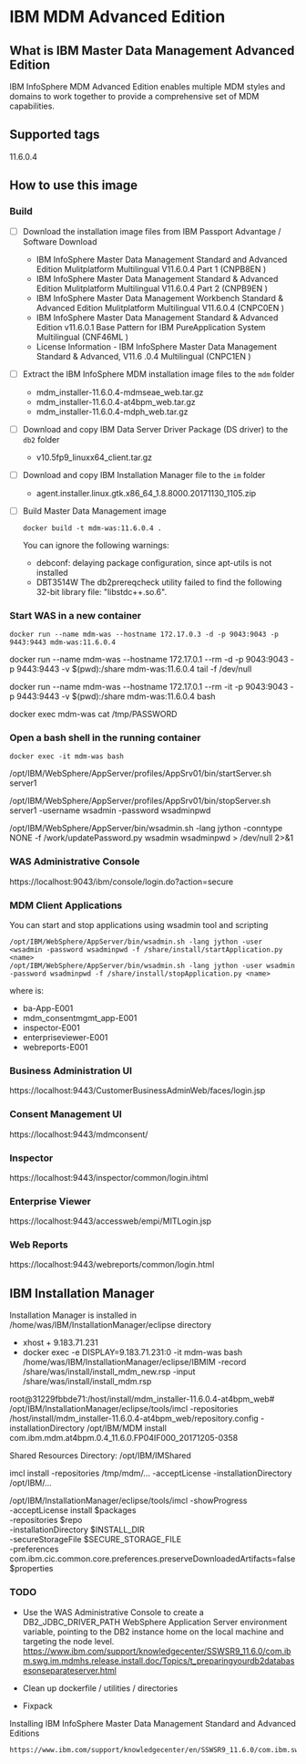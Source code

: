 # IBM MDM Advanced Edition

## What is IBM Master Data Management Advanced Edition

IBM InfoSphere MDM Advanced Edition enables multiple MDM styles and domains to work together to provide a comprehensive set of MDM capabilities.

## Supported tags

11.6.0.4

## How to use this image

### Build


- [ ] Download the installation image files from IBM Passport Advantage / Software Download

	* IBM InfoSphere Master Data Management Standard and Advanced Edition Mulitplatform Multilingual V11.6.0.4 Part 1 (CNPB8EN )
	* IBM InfoSphere Master Data Management Standard & Advanced Edition Mulitplatform Multilingual V11.6.0.4 Part 2 (CNPB9EN )
	* IBM InfoSphere Master Data Management Workbench Standard & Advanced Edition Mulitplatform Multilingual V11.6.0.4 (CNPC0EN )
	* IBM InfoSphere Master Data Management Standard & Advanced Edition v11.6.0.1 Base Pattern for IBM PureApplication System Multilingual (CNF46ML )
	* License Information - IBM InfoSphere Master Data Management Standard & Advanced, V11.6 .0.4 Multilingual (CNPC1EN )
	
- [ ] Extract the IBM InfoSphere MDM installation image files to the ```mdm``` folder

	* mdm_installer-11.6.0.4-mdmseae_web.tar.gz 
	* mdm_installer-11.6.0.4-at4bpm_web.tar.gz
	* mdm_installer-11.6.0.4-mdph_web.tar.gz
	
- [ ] Download and copy IBM Data Server Driver Package (DS driver) to the ```db2``` folder

	* v10.5fp9_linuxx64_client.tar.gz

- [ ] Download and copy IBM Installation Manager file to the ```im``` folder

	* agent.installer.linux.gtk.x86_64_1.8.8000.20171130_1105.zip

- [ ] Build Master Data Management image
	
	```
	docker build -t mdm-was:11.6.0.4 .
	```

	You can ignore the following warnings:
	* debconf: delaying package configuration, since apt-utils is not installed
	* DBT3514W  The db2prereqcheck utility failed to find the following 32-bit library file: "libstdc++.so.6". 

### Start WAS in a new container

```
docker run --name mdm-was --hostname 172.17.0.3 -d -p 9043:9043 -p 9443:9443 mdm-was:11.6.0.4
```

docker run --name mdm-was --hostname 172.17.0.1 --rm -d -p 9043:9043 -p 9443:9443 -v $(pwd):/share mdm-was:11.6.0.4 tail -f /dev/null

docker run --name mdm-was --hostname 172.17.0.1 --rm -it -p 9043:9043 -p 9443:9443 -v $(pwd):/share mdm-was:11.6.0.4 bash

docker exec mdm-was cat /tmp/PASSWORD


### Open a bash shell in the running container

```
docker exec -it mdm-was bash
```

/opt/IBM/WebSphere/AppServer/profiles/AppSrv01/bin/startServer.sh server1

/opt/IBM/WebSphere/AppServer/profiles/AppSrv01/bin/stopServer.sh server1 -username wsadmin -password wsadminpwd

/opt/IBM/WebSphere/AppServer/bin/wsadmin.sh -lang jython -conntype NONE -f /work/updatePassword.py wsadmin wsadminpwd > /dev/null 2>&1

### WAS Administrative Console

https://localhost:9043/ibm/console/login.do?action=secure

### MDM Client Applications

You can start and stop applications using wsadmin tool and scripting 
```
/opt/IBM/WebSphere/AppServer/bin/wsadmin.sh -lang jython -user <wsadmin -password wsadminpwd -f /share/install/startApplication.py <name>
/opt/IBM/WebSphere/AppServer/bin/wsadmin.sh -lang jython -user wsadmin -password wsadminpwd -f /share/install/stopApplication.py <name>
```

where <name> is:
* ba-App-E001
* mdm_consentmgmt_app-E001
* inspector-E001 
* enterpriseviewer-E001
* webreports-E001

### Business Administration UI
https://localhost:9443/CustomerBusinessAdminWeb/faces/login.jsp

### Consent Management UI
https://localhost:9443/mdmconsent/

### Inspector
https://localhost:9443/inspector/common/login.ihtml

### Enterprise Viewer
https://localhost:9443/accessweb/empi/MITLogin.jsp

### Web Reports
https://localhost:9443/webreports/common/login.html


## IBM Installation Manager

Installation Manager is installed in /home/was/IBM/InstallationManager/eclipse directory


* xhost + 9.183.71.231
* docker exec -e DISPLAY=9.183.71.231:0 -it mdm-was bash
/home/was/IBM/InstallationManager/eclipse/IBMIM -record /share/was/install/install_mdm_new.rsp -input /share/was/install/install_mdm.rsp

root@31229fbbde71:/host/install/mdm_installer-11.6.0.4-at4bpm_web# /opt/IBM/InstallationManager/eclipse/tools/imcl 
-repositories /host/install/mdm_installer-11.6.0.4-at4bpm_web/repository.config 
-installationDirectory /opt/IBM/MDM install com.ibm.mdm.at4bpm.0.4_11.6.0.FP04IF000_20171205-0358

Shared Resources Directory: /opt/IBM/IMShared

imcl install 
        -repositories /tmp/mdm/... 
        -acceptLicense 
        -installationDirectory /opt/IBM/...
        
        
/opt/IBM/InstallationManager/eclipse/tools/imcl -showProgress \
    -acceptLicense install $packages \
    -repositories $repo \
    -installationDirectory $INSTALL_DIR \
    -secureStorageFile $SECURE_STORAGE_FILE \
    -preferences com.ibm.cic.common.core.preferences.preserveDownloadedArtifacts=false \
    $properties
    

### TODO

* Use the WAS Administrative Console to create a DB2_JDBC_DRIVER_PATH WebSphere Application Server environment variable, pointing to the DB2 instance home on the local machine and targeting the node level.
  https://www.ibm.com/support/knowledgecenter/SSWSR9_11.6.0/com.ibm.swg.im.mdmhs.release.install.doc/Topics/t_preparingyourdb2databasesonseparateserver.html

* Clean up dockerfile / utilities / directories

* Fixpack




Installing IBM InfoSphere Master Data Management Standard and Advanced Editions

	https://www.ibm.com/support/knowledgecenter/en/SSWSR9_11.6.0/com.ibm.swg.im.mdmhs.release.install.doc/Topics/installing_std_adv_editions.html


   
